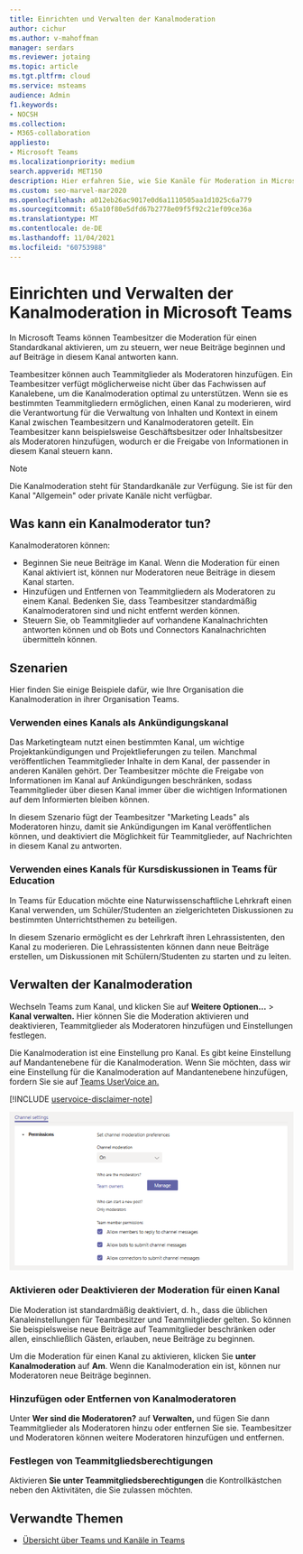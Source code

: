 ```yaml
---
title: Einrichten und Verwalten der Kanalmoderation
author: cichur
ms.author: v-mahoffman
manager: serdars
ms.reviewer: jotaing
ms.topic: article
ms.tgt.pltfrm: cloud
ms.service: msteams
audience: Admin
f1.keywords:
- NOCSH
ms.collection:
- M365-collaboration
appliesto:
- Microsoft Teams
ms.localizationpriority: medium
search.appverid: MET150
description: Hier erfahren Sie, wie Sie Kanäle für Moderation in Microsoft Teams einrichten, und erfahren Sie, wie Sie Teammitglieder als Kanalmoderatoren hinzufügen.
ms.custom: seo-marvel-mar2020
ms.openlocfilehash: a012eb26ac9017e0d6a1110505aa1d1025c6a779
ms.sourcegitcommit: 65a10f80e5dfd67b2778e09f5f92c21ef09ce36a
ms.translationtype: MT
ms.contentlocale: de-DE
ms.lasthandoff: 11/04/2021
ms.locfileid: "60753988"
---
```

# <a name="set-up-and-manage-channel-moderation-in-microsoft-teams"></a>Einrichten und Verwalten der Kanalmoderation in Microsoft Teams

In Microsoft Teams können Teambesitzer die Moderation für einen Standardkanal aktivieren, um zu steuern, wer neue Beiträge beginnen und auf Beiträge in diesem Kanal antworten kann.

Teambesitzer können auch Teammitglieder als Moderatoren hinzufügen. Ein Teambesitzer verfügt möglicherweise nicht über das Fachwissen auf Kanalebene, um die Kanalmoderation optimal zu unterstützen. Wenn sie es bestimmten Teammitgliedern ermöglichen, einen Kanal zu moderieren, wird die Verantwortung für die Verwaltung von Inhalten und Kontext in einem Kanal zwischen Teambesitzern und Kanalmoderatoren geteilt. Ein Teambesitzer kann beispielsweise Geschäftsbesitzer oder Inhaltsbesitzer als Moderatoren hinzufügen, wodurch er die Freigabe von Informationen in diesem Kanal steuern kann.

> [!NOTE]
> Die Kanalmoderation steht für Standardkanäle zur Verfügung. Sie ist für den Kanal "Allgemein" oder private Kanäle nicht verfügbar.

## <a name="what-can-a-channel-moderator-do"></a>Was kann ein Kanalmoderator tun?

Kanalmoderatoren können:

- Beginnen Sie neue Beiträge im Kanal. Wenn die Moderation für einen Kanal aktiviert ist, können nur Moderatoren neue Beiträge in diesem Kanal starten.
- Hinzufügen und Entfernen von Teammitgliedern als Moderatoren zu einem Kanal. Bedenken Sie, dass Teambesitzer standardmäßig Kanalmoderatoren sind und nicht entfernt werden können.
- Steuern Sie, ob Teammitglieder auf vorhandene Kanalnachrichten antworten können und ob Bots und Connectors Kanalnachrichten übermitteln können.

## <a name="scenarios"></a>Szenarien

Hier finden Sie einige Beispiele dafür, wie Ihre Organisation die Kanalmoderation in ihrer Organisation Teams.

### <a name="use-a-channel-as-an-announcement-channel"></a>Verwenden eines Kanals als Ankündigungskanal

Das Marketingteam nutzt einen bestimmten Kanal, um wichtige Projektankündigungen und Projektlieferungen zu teilen. Manchmal veröffentlichen Teammitglieder Inhalte in dem Kanal, der passender in anderen Kanälen gehört. Der Teambesitzer möchte die Freigabe von Informationen im Kanal auf Ankündigungen beschränken, sodass Teammitglieder über diesen Kanal immer über die wichtigen Informationen auf dem Informierten bleiben können.

In diesem Szenario fügt der Teambesitzer "Marketing Leads" als Moderatoren hinzu, damit sie Ankündigungen im Kanal veröffentlichen können, und deaktiviert die Möglichkeit für Teammitglieder, auf Nachrichten in diesem Kanal zu antworten.

### <a name="use-a-channel-for-class-discussions-in-teams-for-education"></a>Verwenden eines Kanals für Kursdiskussionen in Teams für Education

In Teams für Education möchte eine Naturwissenschaftliche Lehrkraft einen Kanal verwenden, um Schüler/Studenten an zielgerichteten Diskussionen zu bestimmten Unterrichtsthemen zu beteiligen.

In diesem Szenario ermöglicht es der Lehrkraft ihren Lehrassistenten, den Kanal zu moderieren. Die Lehrassistenten können dann neue Beiträge erstellen, um Diskussionen mit Schülern/Studenten zu starten und zu leiten.

## <a name="manage-channel-moderation"></a>Verwalten der Kanalmoderation

Wechseln Teams zum Kanal, und klicken Sie auf **Weitere Optionen...**  >  **Kanal verwalten.** Hier können Sie die Moderation aktivieren und deaktivieren, Teammitglieder als Moderatoren hinzufügen und Einstellungen festlegen.

Die Kanalmoderation ist eine Einstellung pro Kanal. Es gibt keine Einstellung auf Mandantenebene für die Kanalmoderation. Wenn Sie möchten, dass wir eine Einstellung für die Kanalmoderation auf Mandantenebene hinzufügen, fordern Sie sie auf [Teams UserVoice an.](https://microsoftteams.uservoice.com/)

[!INCLUDE [uservoice-disclaimer-note](includes/uservoice-disclaimer-note.md)]

![Einstellungen für managing-channel-moderation-in-teams.](media/manage-channel-moderation-in-teams-preferences.png)

### <a name="turn-on-or-turn-off-moderation-for-a-channel"></a>Aktivieren oder Deaktivieren der Moderation für einen Kanal

Die Moderation ist standardmäßig deaktiviert, d. h., dass die üblichen Kanaleinstellungen für Teambesitzer und Teammitglieder gelten. So können Sie beispielsweise neue Beiträge auf Teammitglieder beschränken oder allen, einschließlich Gästen, erlauben, neue Beiträge zu beginnen.

Um die Moderation für einen Kanal zu aktivieren, klicken Sie **unter Kanalmoderation** auf **Am**. Wenn die Kanalmoderation ein ist, können nur Moderatoren neue Beiträge beginnen. 

### <a name="add-or-remove-channel-moderators"></a>Hinzufügen oder Entfernen von Kanalmoderatoren

Unter **Wer sind die Moderatoren?** auf **Verwalten,** und fügen Sie dann Teammitglieder als Moderatoren hinzu oder entfernen Sie sie. Teambesitzer und Moderatoren können weitere Moderatoren hinzufügen und entfernen.  

### <a name="set-team-member-permissions"></a>Festlegen von Teammitgliedsberechtigungen

Aktivieren **Sie unter Teammitgliedsberechtigungen** die Kontrollkästchen neben den Aktivitäten, die Sie zulassen möchten.

## <a name="related-topics"></a>Verwandte Themen

- [Übersicht über Teams und Kanäle in Teams](teams-channels-overview.md)
